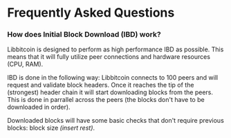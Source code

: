 # Frequently Asked Questions

### How does Initial Block Download (IBD) work?

Libbitcoin is designed to perform as high performance IBD as possible. This means that it will fully utilize peer connections and hardware resources (CPU, RAM).

IBD is done in the following way:
Libbitcoin connects to 100 peers and will request and validate block headers. Once it reaches the tip of the (strongest) header chain it will start downloading blocks from the peers. This is done in parrallel across the peers (the blocks don't have to be downloaded in order).

Downloaded blocks will have some basic checks that don't require previous blocks: block size *(insert rest)*. 
